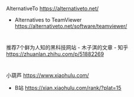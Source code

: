 
AlternativeTo https://alternativeto.net/
- Alternatives to TeamViewer https://alternativeto.net/software/teamviewer/

#

推荐7个鲜为人知的黑科技网站 - 木子淇的文章 - 知乎 https://zhuanlan.zhihu.com/p/51882269

#

小葫芦 https://www.xiaohulu.com/
- B站 https://xian.xiaohulu.com/rank/?plat=15
